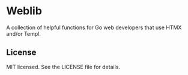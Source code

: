 # Weblib

A collection of helpful functions for Go web developers that use HTMX and/or Templ.

## License
MIT licensed. See the LICENSE file for details.
